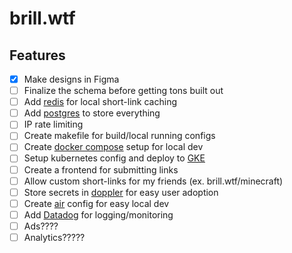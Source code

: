 # brill.wtf

## Features

- [x] Make designs in Figma
- [ ] Finalize the schema before getting tons built out
- [ ] Add [redis](https://github.com/go-redis/redis) for local short-link caching
- [ ] Add [postgres](https://github.com/lib/pq) to store everything
- [ ] IP rate limiting
- [ ] Create makefile for build/local running configs
- [ ] Create [docker compose](https://docs.docker.com/compose/) setup for local dev
- [ ] Setup kubernetes config and deploy to [GKE](https://cloud.google.com/kubernetes-engine)
- [ ] Create a frontend for submitting links
- [ ] Allow custom short-links for my friends (ex. brill.wtf/minecraft)
- [ ] Store secrets in [doppler](https://doppler.com) for easy user adoption
- [ ] Create [air](https://github.com/cosmtrek/air) config for easy local dev
- [ ] Add [Datadog](https://www.datadoghq.com) for logging/monitoring
- [ ] Ads????
- [ ] Analytics?????
